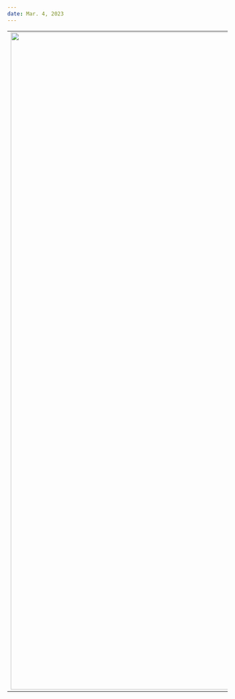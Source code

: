 ```yaml
---
date: Mar. 4, 2023
---
```


| | | |
|:-------------------------:|:-------------------------:|:-------------------------:|
|<img src="/entry_images/3-4-23/1.png" width="1500"> |<img src="/entry_images/3-4-23/2.png" width="1500"> | <img src="/entry_images/3-4-23/3.png" width="1500"> |
